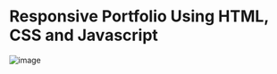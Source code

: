 # Responsive Portfolio Using HTML, CSS and Javascript

![image](https://github.com/Vanshika-4/Prodigy_WD_04-Portfolio/assets/99902976/2a857a18-32a7-4672-805b-b6521f2ece7f)
